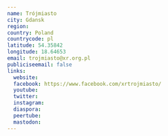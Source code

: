 ```yaml
---
name: Trójmiasto
city: Gdansk
region:
country: Poland
countrycode: pl
latitude: 54.35842
longitude: 18.64653
email: trojmiasto@xr.org.pl
publiciseemail: false
links:
  website:
  facebook: https://www.facebook.com/xrtrojmiasto/
  youtube:
  twitter:
  instagram:
  diaspora:
  peertube:
  mastodon:
---
```

